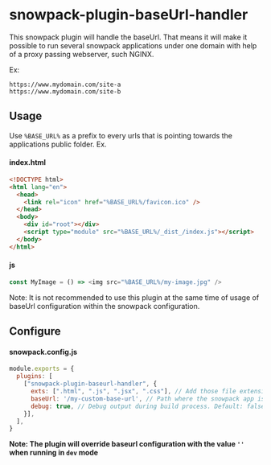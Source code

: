 # snowpack-plugin-baseUrl-handler
This snowpack plugin will handle the baseUrl. That means it will make it possible to run several snowpack applications under one domain with help of a proxy passing webserver, such NGINX.

Ex:

```
https://www.mydomain.com/site-a
https://www.mydomain.com/site-b
```

## Usage
Use `%BASE_URL%` as a prefix to every urls that is pointing towards the applications public folder. Ex.

#### index.html
```html
<!DOCTYPE html>
<html lang="en">
  <head>
    <link rel="icon" href="%BASE_URL%/favicon.ico" />
  </head>
  <body>
    <div id="root"></div>
    <script type="module" src="%BASE_URL%/_dist_/index.js"></script>
  </body>
</html>

```

#### js
```js
const MyImage = () => <img src="%BASE_URL%/my-image.jpg" />

```

Note: It is not recommended to use this plugin at the same time of usage of baseUrl configuration within the snowpack configuration.

## Configure


#### snowpack.config.js
```js
module.exports = {
  plugins: [
    ["snowpack-plugin-baseurl-handler", {
      exts: [".html", ".js", ".jsx", ".css"], // Add those file extensions you want to be affected by this plugin
      baseUrl: '/my-custom-base-url', // Path where the snowpack app is located within the web server
      debug: true, // Debug output during build process. Default: false.
    }],
  ],
}
```

**Note: The plugin will override baseurl configuration with the value `''` when running in `dev` mode**
